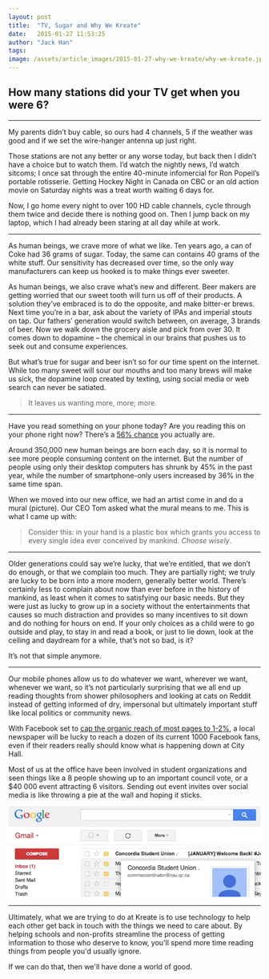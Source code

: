 ```yaml
---
layout: post
title:  "TV, Sugar and Why We Kreate"
date:   2015-01-27 11:53:25
author: "Jack Han"
tags:
image: /assets/article_images/2015-01-27-why-we-kreate/why-we-kreate.jpg
---
```


## How many stations did your TV get when you were 6?

---

My parents didn’t buy cable, so ours had 4 channels, 5 if the weather was good and if we set the wire-hanger antenna up just right.

Those stations are not any better or any worse today, but back then I didn’t have a choice but to watch them. I’d watch the nightly news, I’d watch sitcoms; I once sat through the entire 40-minute infomercial for Ron Popeil’s portable rotisserie. Getting Hockey Night in Canada on CBC or an old action movie on Saturday nights was a treat worth waiting 6 days for.

Now, I go home every night to over 100 HD cable channels, cycle through them twice and decide there is nothing good on. Then I jump back on my laptop, which I had already been staring at all day while at work.

---

As human beings, we crave more of what we like. Ten years ago, a can of Coke had 36 grams of sugar. Today, the same can contains 40 grams of the white stuff. Our sensitivity has decreased over time, so the only way manufacturers can keep us hooked is to make things ever sweeter.

As human beings, we also crave what’s new and different. Beer makers are getting worried that our sweet tooth will turn us off of their products. A solution they’ve embraced is to do the opposite, and make bitter-er brews. Next time you’re in a bar, ask about the variety of IPAs and imperial stouts on tap. Our fathers’ generation would switch between, on average, 3 brands of beer. Now we walk down the grocery aisle and pick from over 30. It comes down to dopamine – the chemical in our brains that pushes us to seek out and consume experiences.

But what’s true for sugar and beer isn’t so for our time spent on the internet. While too many sweet will sour our mouths and too many brews will make us sick, the dopamine loop created by texting, using social media or web search can never be satiated.

> It leaves us wanting more, more; more.

---

Have you read something on your phone today? Are you reading this on your phone right now? There’s a [56% chance](http://newstex.com/2014/05/14/more-than-half-of-digital-content-now-consumed-on-mobile-devices/) you actually are.

Around 350,000 new human beings are born each day, so it is normal to see more people consuming content on the internet. But the number of people using only their desktop computers has shrunk by 45% in the past year, while the number of smartphone-only users increased by 36% in the same time span.

When we moved into our new office, we had an artist come in and do a mural (picture). Our CEO Tom asked what the mural means to me. This is what I came up with:

> Consider this: in your hand is a plastic box which grants you access to every single idea ever conceived by mankind. *Choose wisely*.

---

Older generations could say we’re lucky, that we’re entitled, that we don’t do enough, or that we complain too much. They are partially right; we truly are lucky to be born into a more modern, generally better world. There’s certainly less to complain about now than ever before in the history of mankind, as least when it comes to satisfying our basic needs. But they were just as lucky to grow up in a society without the entertainments that causes so much distraction and provides so many incentives to sit down and do nothing for hours on end. If your only choices as a child were to go outside and play, to stay in and read a book, or just to lie down, look at the ceiling and daydream for a while, that’s not so bad, is it?

It’s not that simple anymore.

---

Our mobile phones allow us to do whatever we want, wherever we want, whenever we want, so it’s not particularly surprising that we all end up reading thoughts from shower philosophers and looking at cats on Reddit instead of getting informed of dry, impersonal but ultimately important stuff like local politics or community news.

With Facebook set to [cap the organic reach of most pages to 1-2%](http://leaderswest.com/2014/03/27/facebook-to-limit-page-reach-to-1-2/), a local newspaper will be lucky to reach a
dozen of its current 1000 Facebook fans, even if their readers really should know
what is happening down at City Hall.

Most of us at the office have been involved in student organizations and seen things
like a 8 people showing up to an important council vote, or a $40 000 event
attracting 6 visitors. Sending out event invites over social media is like throwing
a pie at the wall and hoping it sticks.

![Apathy](/assets/article_images/2015-01-27-why-we-kreate/apathy.gif)

---

Ultimately, what we are trying to do at Kreate is to use technology to help each other get back in touch with the things we need to care about. By helping schools and non-profits streamline the process of getting information to those who deserve to know, you'll spend more time reading things from people you'd usually ignore.

If we can do that, then we'll have done a world of good.